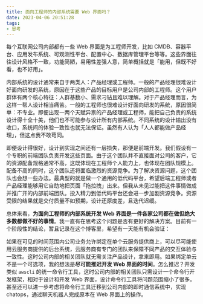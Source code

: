 ```yaml
---
title: 面向工程师的内部系统需要 Web 界面吗？
date: 2023-04-06 20:51:28
tags:
- 思考
---
```


每个互联网公司内部都有一些 Web 界面是为工程师开发，比如 CMDB、容器平台、应用发布系统、可观测性平台、配置中心、数据库管理平台等等。这些界面往往设计风格不一致，功能简陋，易用性差强人意，简单概括就是「能用，但既不好看，也不好用」。

<!--more-->

内部系统的设计通常来自于两类人：产品经理或工程师。一般的产品经理很难设计好面向研发的系统，原因在于这些产品的目标用户是公司内部的工程师。这个用户群体有两个核心特征：人群基数小、需求刁钻且难以理解。对于产品经理而言，为这样一帮人设计相当痛苦。一般的工程师也很难设计好面向研发的系统，原因很简单：不专业。即便出现一两个天赋异禀的产品经理或工程师，能把自己负责的系统设计得十全十美，他们也不可能参与设计所有内部系统。不同系统的设计输出没有收口，系统间的体验一致性也就无法保证。虽然有人认为「人人都能做产品经理」，但这点我不敢苟同。

即便设计得很好，设计到实现之间还有一层损失，那便是前端开发。我们假设有一个专职的前端团队负责开发这些页面。由于这个团队并不直接面对公司的客户，它的资源配备规格通常不高，这既体现在工程师个人能力上，也体现在团队规模上。配备不高的同时，这个团队还将面临激烈的资源竞争。为了解决资源问题，这个团队也会想一些办法。最典型的就是做一个通用的低代码平台，希望后端工程师或者产品经理能够用它自助地把页面「拖拉拽」出来。但我从未见过能把这件事情做成并推广开的内部前端团队。投入精力到低代码平台还会进一步加剧资源竞争。资源受限的结果就是交付质量不如预期，设计还原度差，且迭代迟缓。

总体来看，**为面向工程师的内部系统开发 Web 界面是一件各家公司都在做但绝大多数都做不好的事情**。我一直有在思考这个问题是否有更好的解决方案。目前有一个阶段性的结论，暂且记录在这个博客里，希望有一天能有机会验证：

如果在可见的时间范围内公司业务允许绑定在单个云服务提供商上，可以尽可能使用云服务商提供的后台系统，云服务商有专门的团队来保障不同产品的交互体验与一致性。这时公司内部的相关团队就无需关注产品设计，拿来即用。如果绑定单云不是一个可选项，我的想法是**尽可能推迟开发 Web 界面的时间**。怎么推迟？开发类似 `awscli` 的统一命令行工具，这时公司内部的相关团队只需设计一个命令行开发框架，相对于设计和开发 Web 界面，设计命令行工具将问题范围缩小了很多。甚至还可以进一步考虑将命令行工具迁移到公司内部的即时通信系统中，实现 chatops，通过聊天机器人完成原本在 Web 界面上的操作。
